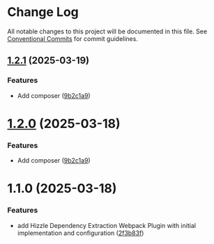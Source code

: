 # Change Log

All notable changes to this project will be documented in this file.
See [Conventional Commits](https://conventionalcommits.org) for commit guidelines.

## [1.2.1](https://github.com/hizzle-co/hizzle/compare/@hizzlewp/dependency-extraction-webpack-plugin@1.1.0...@hizzlewp/dependency-extraction-webpack-plugin@1.2.1) (2025-03-19)


### Features

* Add composer ([9b2c1a9](https://github.com/hizzle-co/hizzle/commit/9b2c1a94a414d9d49a9460661ab0a5056283c387))





# [1.2.0](https://github.com/hizzle-co/hizzle/compare/@hizzlewp/dependency-extraction-webpack-plugin@1.1.0...@hizzlewp/dependency-extraction-webpack-plugin@1.2.0) (2025-03-18)

### Features

- Add composer ([9b2c1a9](https://github.com/hizzle-co/hizzle/commit/9b2c1a94a414d9d49a9460661ab0a5056283c387))

# 1.1.0 (2025-03-18)

### Features

- add Hizzle Dependency Extraction Webpack Plugin with initial implementation and configuration ([2f3b83f](https://github.com/hizzle-co/hizzle/commit/2f3b83f547c3f7a32bbd2f21c986cb1c7132d673))
